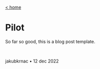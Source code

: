 [< home](/)

# Pilot

So far so good, this is a blog post template.

&nbsp;

jakubkrnac • 12 dec 2022
